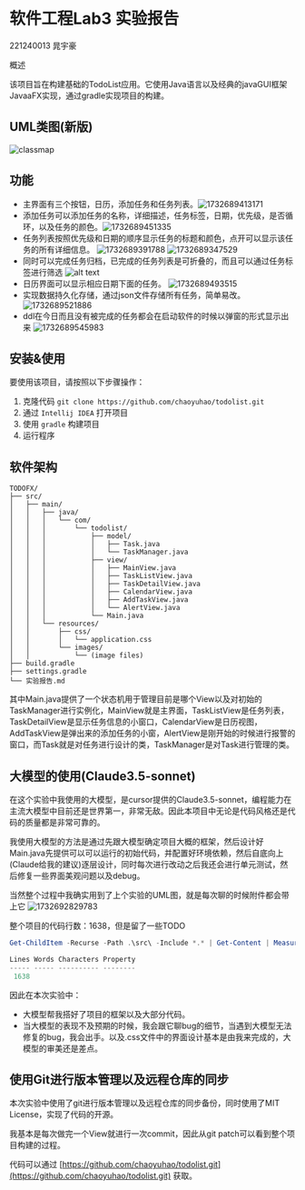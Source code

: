 # 软件工程Lab3 实验报告

221240013 晁宇豪

概述

该项目旨在构建基础的TodoList应用。它使用Java语言以及经典的javaGUI框架JavaaFX实现，通过gradle实现项目的构建。

## UML类图(新版)

![classmap](classmap.png)

## 功能

- 主界面有三个按钮，日历，添加任务和任务列表。![1732689413171](image/实验报告/1732689413171.png)
- 添加任务可以添加任务的名称，详细描述，任务标签，日期，优先级，是否循环，以及任务的颜色。![1732689451335](image/实验报告/1732689451335.png)
- 任务列表按照优先级和日期的顺序显示任务的标题和颜色，点开可以显示该任务的所有详细信息。
  ![1732689391788](image/实验报告/1732689391788.png)
  ![1732689347529](image/实验报告/1732689347529.png)
- 同时可以完成任务归档，已完成的任务列表是可折叠的，而且可以通过任务标签进行筛选
  ![alt text](image/实验报告/image.png)
- 日历界面可以显示相应日期下面的任务。
  ![1732689493515](image/实验报告/1732689493515.png)
- 实现数据持久化存储，通过json文件存储所有任务，简单易改。 ![1732689521886](image/实验报告/1732689521886.png)
- ddl在今日而且没有被完成的任务都会在启动软件的时候以弹窗的形式显示出来
  ![1732689545983](image/实验报告/1732689545983.png)

## 安装&使用

要使用该项目，请按照以下步骤操作：

1. 克隆代码  `git clone https://github.com/chaoyuhao/todolist.git`
2. 通过 `Intellij IDEA` 打开项目
3. 使用 `gradle` 构建项目
4. 运行程序

## 软件架构

```
TODOFX/
├── src/
│   ├── main/
│   │   ├── java/
│   │   │   └── com/
│   │   │       └── todolist/
│   │   │           ├── model/
│   │   │           │   ├── Task.java
│   │   │           │   └── TaskManager.java
│   │   │           ├── view/
│   │   │           │   ├── MainView.java
│   │   │           │   ├── TaskListView.java
│   │   │           │   ├── TaskDetailView.java
│   │   │           │   ├── CalendarView.java
│   │   │           │   ├── AddTaskView.java
│   │   │           │   └── AlertView.java
│   │   │           └── Main.java
│   │   └── resources/
│   │       ├── css/
│   │       │   └── application.css
│   │       └── images/
│   │           └── (image files)
├── build.gradle
├── settings.gradle
└── 实验报告.md
```

其中Main.java提供了一个状态机用于管理目前是哪个View以及对初始的TaskManager进行实例化，MainView就是主界面，TaskListView是任务列表，TaskDetailView是显示任务信息的小窗口，CalendarView是日历视图，AddTaskView是弹出来的添加任务的小窗，AlertView是刚开始的时候进行报警的窗口，而Task就是对任务进行设计的类，TaskManager是对Task进行管理的类。

## 大模型的使用(Claude3.5-sonnet)

在这个实验中我使用的大模型，是cursor提供的Claude3.5-sonnet，编程能力在主流大模型中目前还是世界第一，非常无敌。因此本项目中无论是代码风格还是代码的质量都是非常可靠的。

我使用大模型的方法是通过先跟大模型确定项目大概的框架，然后设计好Main.java先提供可以可以运行的初始代码，并配置好环境依赖，然后自底向上(Claude给我的建议)逐层设计，同时每次进行改动之后我还会进行单元测试，然后修复一些界面美观问题以及debug。

当然整个过程中我确实用到了上个实验的UML图，就是每次聊的时候附件都会带上它
![1732692829783](image/实验报告/1732692829783.png)

整个项目的代码行数：$1638$，但是留了一些TODO

```Powershell
Get-ChildItem -Recurse -Path .\src\ -Include *.* | Get-Content | Measure-Object -Line

Lines Words Characters Property
----- ----- ---------- --------
 1638
```

因此在本次实验中：

- 大模型帮我搭好了项目的框架以及大部分代码。
- 当大模型的表现不及预期的时候，我会跟它聊bug的细节，当遇到大模型无法修复的bug，我会出手。以及.css文件中的界面设计基本是由我来完成的，大模型的审美还是差点。

## 使用Git进行版本管理以及远程仓库的同步

本次实验中使用了git进行版本管理以及远程仓库的同步备份，同时使用了MIT License，实现了代码的开源。

我基本是每次做完一个View就进行一次commit，因此从git patch可以看到整个项目构建的过程。

代码可以通过 [https://github.com/chaoyuhao/todolist.git](https://github.com/chaoyuhao/todolist.git) 获取。
